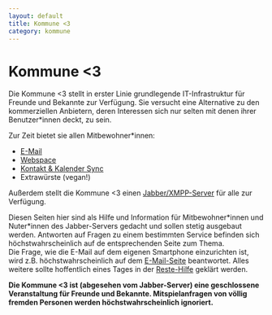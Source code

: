 ```yaml
---
layout: default
title: Kommune <3
category: kommune
---
```

<h1>Kommune <span class="red-ish">&lt;3</span></h1>

Die Kommune <span class="red-ish">&lt;3</span> stellt in erster Linie grundlegende IT-Infrastruktur für Freunde und Bekannte zur Verfügung. Sie versucht eine Alternative zu den kommerziellen Anbietern, deren Interessen sich nur selten mit denen ihrer Benutzer\*innen deckt, zu sein.

Zur Zeit bietet sie allen Mitbewohner\*innen:
* [E-Mail](/kommune/email)
* [Webspace](/kommune/web)
* [Kontakt & Kalender Sync](/kommune/kontakt-kalender-sync)
* Extrawürste (vegan!)

Außerdem stellt die Kommune <span class="red-ish">&lt;3</span> einen [Jabber/XMPP-Server](/jabber) für alle zur Verfügung.

Diesen Seiten hier sind als Hilfe und Information für Mitbewohner\*innen und Nuter\*innen des Jabber-Servers gedacht und sollen stetig ausgebaut werden. Antworten auf Fragen zu einem bestimmten Service befinden sich höchstwahrscheinlich auf de entsprechenden Seite zum Thema.  
Die Frage, wie die E-Mail auf dem eigenen Smartphone einzurichten ist, wird z.B. höchstwahrscheinlich auf dem [E-Mail-Seite](/kommune/email) beantwortet. Alles weitere sollte hoffentlich eines Tages in der  [Reste-Hilfe](/kommune/reste-hilfe) geklärt werden.

**Die Kommune <span class="red-ish">&lt;3</span> ist (abgesehen vom Jabber-Server) eine geschlossene Veranstaltung für Freunde und Bekannte. Mitspielanfragen von völlig fremden Personen werden höchstwahrscheinlich ignoriert.**
